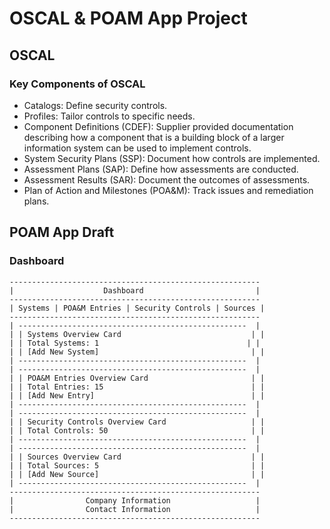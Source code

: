 # OSCAL & POAM App Project 

## OSCAL

### Key Components of OSCAL
- Catalogs: Define security controls.
- Profiles: Tailor controls to specific needs.
- Component Definitions (CDEF): Supplier provided documentation describing how a component that is a building block of a larger information system can be used to implement controls.
- System Security Plans (SSP): Document how controls are implemented.
- Assessment Plans (SAP): Define how assessments are conducted.
- Assessment Results (SAR): Document the outcomes of assessments.
- Plan of Action and Milestones (POA&M): Track issues and remediation plans.



## POAM App Draft

### Dashboard


```
--------------------------------------------------------
|                    Dashboard                         |
--------------------------------------------------------
| Systems | POA&M Entries | Security Controls | Sources |
--------------------------------------------------------
| ---------------------------------------------------  |
| | Systems Overview Card                             | |
| | Total Systems: 1                                 | |
| | [Add New System]                                  | |
| ---------------------------------------------------  |
| ---------------------------------------------------  |
| | POA&M Entries Overview Card                       | |
| | Total Entries: 15                                 | |
| | [Add New Entry]                                   | |
| ---------------------------------------------------  |
| ---------------------------------------------------  |
| | Security Controls Overview Card                   | |
| | Total Controls: 50                                | |
| ---------------------------------------------------  |
| ---------------------------------------------------  |
| | Sources Overview Card                             | |
| | Total Sources: 5                                  | |
| | [Add New Source]                                  | |
| ---------------------------------------------------  |
--------------------------------------------------------
|                Company Information                   |
|                Contact Information                   |
--------------------------------------------------------
```








